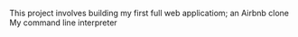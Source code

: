 This project involves building my first full web applicatiom; an Airbnb clone 
My command line interpreter
